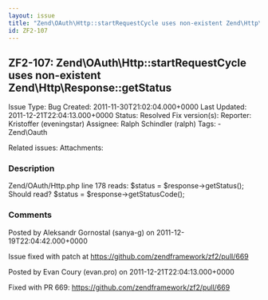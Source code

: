 ```yaml
---
layout: issue
title: "Zend\OAuth\Http::startRequestCycle uses non-existent Zend\Http\Response::getStatus"
id: ZF2-107
---
```


ZF2-107: Zend\\OAuth\\Http::startRequestCycle uses non-existent Zend\\Http\\Response::getStatus
-----------------------------------------------------------------------------------------------

 Issue Type: Bug Created: 2011-11-30T21:02:04.000+0000 Last Updated: 2011-12-21T22:04:13.000+0000 Status: Resolved Fix version(s): 
 Reporter:  Kristoffer (eveningstar)  Assignee:  Ralph Schindler (ralph)  Tags: - Zend\\Oauth
 
 Related issues: 
 Attachments: 
### Description

Zend/OAuth/Http.php line 178 reads: $status = $response->getStatus(); Should read? $status = $response->getStatusCode();

 

 

### Comments

Posted by Aleksandr Gornostal (sanya-g) on 2011-12-19T22:04:42.000+0000

Issue fixed with patch at <https://github.com/zendframework/zf2/pull/669>

 

 

Posted by Evan Coury (evan.pro) on 2011-12-21T22:04:13.000+0000

Fixed with PR 669: <https://github.com/zendframework/zf2/pull/669>

 

 